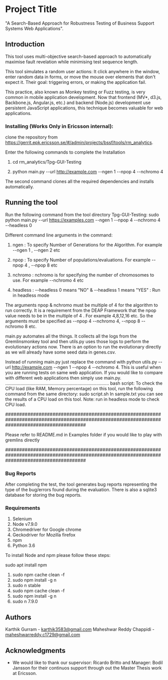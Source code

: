 # Project Title

 "A Search-Based Approach for Robustness Testing of Business Support Systems Web Applications".

## Introduction

This tool uses multi-objective search-based approach to automatically maximise fault revelation while minimising test sequence length.

This tool simulates a random user actions: It click anywhere in the window, enter random data in forms, or move the mouse over elements that don't expect it. Their goal: triggering errors, or making the application fail.

This practice, also known as Monkey testing or Fuzz testing, is very common in mobile application development. Now that frontend (MV*, d3.js, Backbone.js, Angular.js, etc.) and backend (Node.js) development use persistent JavaScript applications, this technique becomes valuable for web applications.

### Installing (Works Only in Ericsson internal):

clone the repository from https://gerrit.epk.ericsson.se/#/admin/projects/bssf/tools/rm_analytics.

Enter the following commands to complete the Installation

1. cd  rm_analytics/Tpg-GUI-Testing

2. python main.py --url http://example.com --ngen 1 --npop 4 --nchromo 4


The second command clones all the required dependencies and installs automatically.



## Running the tool

Run the following command from the tool directory Tpg-GUI-Testing: sudo python main.py --url https://examples.com --ngen 1 --npop 4 --nchromo 4 --headless 0

Different command line arguments in the command:

1. ngen : To specify Number of Generations for the Algorithm. For example --ngen 1 , --ngen 2 etc

2. npop : To specify Number of populations/evaluations. For example --npop 4 , --npop 8 etc

3. nchromo : nchromo is for specifying the number of chromosomes to use. For example --nchromo 4 etc

4. headless : --headless 0 means "NO" & --headless 1 means "YES" : Run in headless mode


The arguments npop & nchromo must be multiple of 4 for the algorithm to run correctly. It is a requirement from the DEAP Framework that the npop value needs to be in the multiple of 4 . For example 4,8,12,16 etc. So the arguments must be specified as --npop 4 --nchromo 4, --npop 8 --nchromo 8 etc.

main.py automates all the things. It collects all the logs from the Gremlinsmonkey tool and then utils.py uses those logs to perform the evolutionary actions now. There is an option to run the evolutionary directly as we will already have some seed data in genes.csv.

Instead of running main.py just replace the command with python utils.py --url http://example.com --ngen 1 --npop 4 --nchromo 4. This is useful when you are running tests on same web application. If you would like to compare with different web applications then simply use main.py.
..................................................................................
bash script:
To check the CPU load (like RAM, Memory percentage) on this tool, run the following command from the same directory: sudo script.sh
In sample.txt you can see the results of a CPU load on this tool.
Note: run in headless mode to check CPU load.

#############################################################################################################################################

Please refer to README.md in Examples folder if you would like to play with gremlins directly

#############################################################################################################################################


### Bug Reports

After completing the test, the tool generates bug reports representing the type of the bug/errors found during the evaluation. There is also a sqlite3 database for storing the bug reports.

### Requirements

1. Selenium
2. Node v7.9.0
3. Chromedriver for Google chrome
4. Geckodriver for Mozilla firefox
5. npm
6. Python 3.6


To install Node and npm please follow these steps:

sudo apt install npm

1. sudo npm cache clean -f
2. sudo npm install -g n
3. sudo n stable
4. sudo npm cache clean -f
5. sudo npm install -g n
6. sudo n 7.9.0




## Authors


Karthik Gurram - karthik3583@gmail.com
Maheshwar Reddy Chappidi - maheshwarreddy.c1729@gmail.com


## Acknowledgments

* We would like to thank our supervisor: Ricardo Britto and Manager: Bodil Jansson for their continuos support through out the Master Thesis work at Ericsson.
